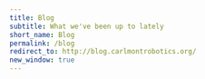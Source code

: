 ```yaml
---
title: Blog
subtitle: What we've been up to lately
short_name: Blog
permalink: /blog
redirect_to: http://blog.carlmontrobotics.org/
new_window: true
---
```

